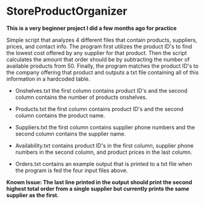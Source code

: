 # StoreProductOrganizer #

**This is a very beginner project I did a few months ago for practice**

Simple script that analyzes 4 different files that contain products, suppliers, prices, and contact info. The program first utilizes the product ID's to find the lowest cost offered by any supplier for that product. Then the script calculates the amount that order should be by subtracting the number of available products from 50. Finally, the program matches the product ID's to the company offering that product and outputs a txt file containing all of this information in a hardcoded table.

- Onshelves.txt the first column contains product ID's and the second column contains the number of products onshelves.

- Products.txt the first column contains product ID's and the second column contains the product name.

- Suppliers.txt the first column contains supplier phone numbers and the second column contains the supplier name.

- Availability.txt contains product ID's in the first column, supplier phone numbers in the second column, and product prices in the last column.

- Orders.txt contains an example output that is printed to a txt file when the program is fed the four input files above.


**Known Issue: The last line printed in the output should print the second highest total order from a single supplier but currently prints the same supplier as the first.**
